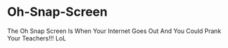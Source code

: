 # Oh-Snap-Screen
The Oh Snap Screen Is When Your Internet Goes Out And You Could Prank Your Teachers!!! LoL
